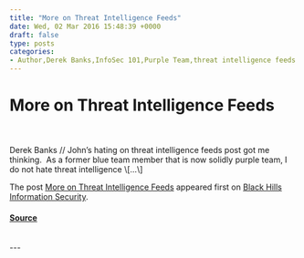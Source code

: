```yaml
---
title: "More on Threat Intelligence Feeds"
date: Wed, 02 Mar 2016 15:48:39 +0000
draft: false
type: posts
categories: 
- Author,Derek Banks,InfoSec 101,Purple Team,threat intelligence feeds
---
```

# More on Threat Intelligence Feeds

<br/>

<br/>
Derek Banks // John’s hating on threat intelligence feeds post got me thinking.  As a former blue team member that is now solidly purple team, I do not hate threat intelligence \[…\]

The post [More on Threat Intelligence Feeds](https://www.blackhillsinfosec.com/more-on-threat-intelligence-feeds/) appeared first on [Black Hills Information Security](https://www.blackhillsinfosec.com).

#### [Source](https://www.blackhillsinfosec.com/more-on-threat-intelligence-feeds/)

<br/>
---
